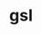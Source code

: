 ---
title: "gsl"
layout: cache
categories: [package, develop-2023-12-17]
meta: {"versions": ["2.7.1"], "compilers": ["cce@=15.0.1", "gcc@=10.3.0", "gcc@=11.4.0", "gcc@=9.4.0", "oneapi@=2023.2.0"], "oss": ["rhel8", "sle_hpc15", "ubuntu20.04"], "platforms": ["linux"], "targets": ["neoverse_v1", "ppc64le", "x86_64_v3", "x86_64_v4", "zen4"], "stacks": ["e4s", "e4s-cray-rhel", "e4s-cray-sles", "e4s-neoverse_v1", "e4s-oneapi", "e4s-power", "root"], "num_specs": 6, "num_specs_by_stack": {"e4s-cray-rhel": 1, "root": 6, "e4s-cray-sles": 1, "e4s-neoverse_v1": 1, "e4s-power": 1, "e4s": 1, "e4s-oneapi": 1}}
spec_details: [{"hash": "hxpl4432ir2tcekhdcemi5jc3zwvfru5", "compiler": "cce@=15.0.1", "versions": ["2.7.1"], "os": "rhel8", "platform": "linux", "target": "zen4", "variants": ["build_system=autotools", "~external-cblas", "+pic", "+shared"], "stacks": ["e4s-cray-rhel", "root"], "size": "-", "tarball": "https://binaries.spack.io/develop-2023-12-17/build_cache/linux-rhel8-zen4/cce-15.0.1/gsl-2.7.1/linux-rhel8-zen4-cce-15.0.1-gsl-2.7.1-hxpl4432ir2tcekhdcemi5jc3zwvfru5.spack"}, {"hash": "xulm6vskhu2c2fauntxzq6tptzlopadu", "compiler": "gcc@=10.3.0", "versions": ["2.7.1"], "os": "sle_hpc15", "platform": "linux", "target": "x86_64_v4", "variants": ["build_system=autotools", "~external-cblas", "+pic", "+shared"], "stacks": ["e4s-cray-sles", "root"], "size": "-", "tarball": "https://binaries.spack.io/develop-2023-12-17/build_cache/linux-sle_hpc15-x86_64_v4/gcc-10.3.0/gsl-2.7.1/linux-sle_hpc15-x86_64_v4-gcc-10.3.0-gsl-2.7.1-xulm6vskhu2c2fauntxzq6tptzlopadu.spack"}, {"hash": "nw36phimmjjztb6l3y43nfd4x7dkqpvi", "compiler": "gcc@=11.4.0", "versions": ["2.7.1"], "os": "ubuntu20.04", "platform": "linux", "target": "neoverse_v1", "variants": ["build_system=autotools", "~external-cblas", "+pic", "+shared"], "stacks": ["root", "e4s-neoverse_v1"], "size": "-", "tarball": "https://binaries.spack.io/develop-2023-12-17/build_cache/linux-ubuntu20.04-neoverse_v1/gcc-11.4.0/gsl-2.7.1/linux-ubuntu20.04-neoverse_v1-gcc-11.4.0-gsl-2.7.1-nw36phimmjjztb6l3y43nfd4x7dkqpvi.spack"}, {"hash": "dnv3uz7rhrmghxmwpgyspo5qhy6nat3w", "compiler": "gcc@=9.4.0", "versions": ["2.7.1"], "os": "ubuntu20.04", "platform": "linux", "target": "ppc64le", "variants": ["build_system=autotools", "~external-cblas", "+pic", "+shared"], "stacks": ["root", "e4s-power"], "size": "-", "tarball": "https://binaries.spack.io/develop-2023-12-17/build_cache/linux-ubuntu20.04-ppc64le/gcc-9.4.0/gsl-2.7.1/linux-ubuntu20.04-ppc64le-gcc-9.4.0-gsl-2.7.1-dnv3uz7rhrmghxmwpgyspo5qhy6nat3w.spack"}, {"hash": "wsi25hrkm2j4papmhgzso3vhmnvng4qc", "compiler": "gcc@=11.4.0", "versions": ["2.7.1"], "os": "ubuntu20.04", "platform": "linux", "target": "x86_64_v3", "variants": ["build_system=autotools", "~external-cblas", "+pic", "+shared"], "stacks": ["root", "e4s"], "size": "-", "tarball": "https://binaries.spack.io/develop-2023-12-17/build_cache/linux-ubuntu20.04-x86_64_v3/gcc-11.4.0/gsl-2.7.1/linux-ubuntu20.04-x86_64_v3-gcc-11.4.0-gsl-2.7.1-wsi25hrkm2j4papmhgzso3vhmnvng4qc.spack"}, {"hash": "td4wv4bhi4rr7hi2utqbxwby4onhcfpb", "compiler": "oneapi@=2023.2.0", "versions": ["2.7.1"], "os": "ubuntu20.04", "platform": "linux", "target": "x86_64_v3", "variants": ["build_system=autotools", "~external-cblas", "+pic", "+shared"], "stacks": ["root", "e4s-oneapi"], "size": "-", "tarball": "https://binaries.spack.io/develop-2023-12-17/build_cache/linux-ubuntu20.04-x86_64_v3/oneapi-2023.2.0/gsl-2.7.1/linux-ubuntu20.04-x86_64_v3-oneapi-2023.2.0-gsl-2.7.1-td4wv4bhi4rr7hi2utqbxwby4onhcfpb.spack"}]
---